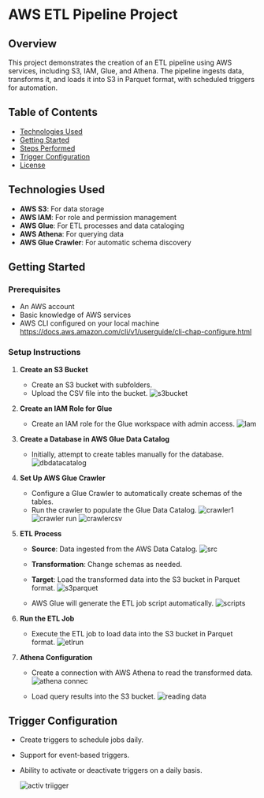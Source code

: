 # AWS ETL Pipeline Project

## Overview

This project demonstrates the creation of an ETL pipeline using AWS services, including S3, IAM, Glue, and Athena. The pipeline ingests data, transforms it, and loads it into S3 in Parquet format, with scheduled triggers for automation.

## Table of Contents

- [Technologies Used](#technologies-used)
- [Getting Started](#getting-started)
- [Steps Performed](#steps-performed)
- [Trigger Configuration](#trigger-configuration)
- [License](#license)

## Technologies Used

- **AWS S3**: For data storage
- **AWS IAM**: For role and permission management
- **AWS Glue**: For ETL processes and data cataloging
- **AWS Athena**: For querying data
- **AWS Glue Crawler**: For automatic schema discovery

## Getting Started

### Prerequisites

- An AWS account
- Basic knowledge of AWS services
- AWS CLI configured on your local machine
  https://docs.aws.amazon.com/cli/v1/userguide/cli-chap-configure.html

### Setup Instructions

1. **Create an S3 Bucket**
   
   - Create an S3 bucket with subfolders.
   - Upload the CSV file into the bucket.
     ![s3bucket](https://github.com/user-attachments/assets/1d17d7a8-c67d-4c60-ba2b-cfe9d8e7dca5)

3. **Create an IAM Role for Glue**
   
   - Create an IAM role for the Glue workspace with admin access.
     ![Iam](https://github.com/user-attachments/assets/da1f38bb-1a35-4522-b650-ba0a41d1e547)

4. **Create a Database in AWS Glue Data Catalog**
   
   - Initially, attempt to create tables manually for the database.
     ![dbdatacatalog](https://github.com/user-attachments/assets/b579273b-482b-4307-b39f-9711c320d915)

5. **Set Up AWS Glue Crawler**
   
   - Configure a Glue Crawler to automatically create schemas of the tables.
   - Run the crawler to populate the Glue Data Catalog.
     ![crawler1](https://github.com/user-attachments/assets/2eee1176-e63d-41d2-99f7-9a537d2f0d5c)
     ![crawler run](https://github.com/user-attachments/assets/2805ffdb-be32-46ea-8bdb-86d6ffcd4dcb)
     ![crawlercsv](https://github.com/user-attachments/assets/05890cad-088f-44bb-b5fb-639c18969555)


6. **ETL Process**
   
   - **Source**: Data ingested from the AWS Data Catalog.
     ![src](https://github.com/user-attachments/assets/354f4905-d1b1-402f-88eb-ad49d05c0546)

   - **Transformation**: Change schemas as needed.
     
   - **Target**: Load the transformed data into the S3 bucket in Parquet format.
     ![s3parquet](https://github.com/user-attachments/assets/98f6da32-e156-4b69-902a-b227a2203982)

   - AWS Glue will generate the ETL job script automatically.
     ![scripts](https://github.com/user-attachments/assets/804473ad-7807-4359-9102-c5ffb708b5ce)

7. **Run the ETL Job**
   
   - Execute the ETL job to load data into the S3 bucket in Parquet format.
     ![etlrun](https://github.com/user-attachments/assets/c82dffaf-5b10-4d27-92dd-d86ba9ddc8be)

8. **Athena Configuration**
   
   - Create a connection with AWS Athena to read the transformed data.
     ![athena connec](https://github.com/user-attachments/assets/5ba838bd-2ecb-483f-82fe-b17ddcdbbe72)

   - Load query results into the S3 bucket.
     ![reading data](https://github.com/user-attachments/assets/c95afcc4-562e-44be-a7bd-ed159bb4fe62)

## Trigger Configuration

- Create triggers to schedule jobs daily.
- Support for event-based triggers.
- Ability to activate or deactivate triggers on a daily basis.
  
  ![activ triigger](https://github.com/user-attachments/assets/81b26690-87b1-41fd-ac08-3afcc670cc28)



